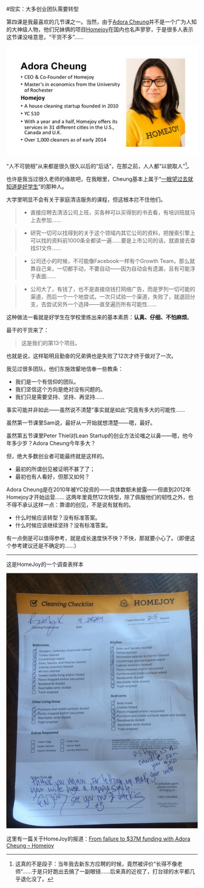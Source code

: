 #现实：大多创业团队需要转型

第四课是我最喜欢的几节课之一。当然，由于[Adora Cheung](https://twitter.com/nolimits)并不是一个广为人知的大神级人物，他们兄妹俩的项目[Homejoy](https://www.homejoy.com/)在国内也名声寥寥，于是很多人表示这节课没啥意思，“干货不多”……

![Adora Cheung](rsc/Adora_Cheung.png)

“人不可貌相”从来都是很久很久以后的“后话”，在那之前，人人都“以貌取人”[^1]。

也许是我当过很久老师的缘故吧，在我眼里，Cheung基本上属于“[一眼望过去就知道是好学生](learn-anything-you-can-learn.html)”的那种人。


大学里明显不会有关于家庭清洁服务的课程，但这根本拦不住他们。

> * 直接应聘去清洁公司上班，买各种可以买得到的书去看，有培训班就马上去参加……

> * 研究一切可以找得到的关于这个领域内其它公司的资料，把搜索引擎上可以找的资料前1000条全都读一遍……要是上市公司的话，就直接去查找S1文件……

> * 公司还小的时候，不可能像Facebook一样有个Growth Team，那么就靠自己来，一切都手动，不要自动——因为自动会有遗漏，且有可能浮于表面……

> * 公司大了，有钱了，也不是直接烧钱打网络广告，而是罗列一切可能的渠道，而后一个一个地尝试。一次只试验一个渠道，失败了，就退回分支，去尝试另外一个选择——直至遍历所有可能性……

这种做法一看就是好学生在学校里练出来的基本素质：**认真、仔细、不怕麻烦**。

最干的干货来了：

> 这是我们的第13个项目。

也就是说，这样聪明且勤奋的兄弟俩也是失败了12次才终于做对了一次。

我见过很多团队，他们东施效颦地信奉一些教条：

* 我们是一个有信仰的团队。
* 我们坚信这个方向是绝对没有问题的。
* 我们只是需要坚持、坚持、再坚持……

事实可能并非如此——虽然说不清楚“事实就是如此”究竟有多大的可能性……

虽然第一节课里Sam说，最好从一开始就想清楚——嗯，最好。

虽然第五节课里Peter Thiel对Lean Startup的创业方法论嗤之以鼻——嗯，他今年多少岁？Adora Cheung今年多大？

但，绝大多数创业者可能最终就是这样的。

* 最初的所谓创见被证明不甚了了；
* 最初也有人看好，但那又如何？

Adora Cheung是在2010年被YC投资的——具体数额未披露——但直到2012年Homejoy才开始运营…… 这两年里竟然12次转型，除了佩服他们的韧性之外，也不得不承认这样一点：靠谱的创见，不是说有就有的。

- 什么时候应该转型？没有标准答案。
- 什么时候应该继续坚持？没有标准答案。

有一点倒是可以值得参考，就是成长速度快不快？不快，那就要小心了。（即便这个参考建议还是不确定的……）

<hr />
这是HomeJoy的一个调查表样本

![](rsc/homejoy-survey.jpg)

这里有一篇关于HomeJoy的报道：[From failure to $37M funding with Adora Cheung – Homejoy](http://wpcurve.com/homejoy-adora-cheung/)


[^1]: 这真的不是段子：当年我去新东方应聘的时候，竟然被评价“长得不像老师”……于是只好跑出去搞了一副眼镜……后来真的近视了，打台球的水平都几乎退化没了。

